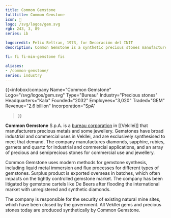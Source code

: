 ```yaml
---
title: Common Gemstone
fulltitle: Common Gemstone
icon: 💎
logo: /svg/logos/gem.svg
rgb: 243, 3, 89
series: ib

logocredit: Felix Beltran, 1973, for Decoración del INIT
description: Common Gemstone is a synthetic precious stones manufacturer in Vekllei. It is a bureau corporation made up of many constituent companies.

fi: fi fi-min-gemstone fis

aliases:
- /common-gemstone/
series: industry
---
```


{{<infobox/company
	  Name="Common Gemstone"
	  Logo="/svg/logos/gem.svg"
	  Type="Bureau"
	  Industry="Precious stones"
	  Headquarters="Kala"
	  Founded="2032"
	  Employees="3,020"
	  Traded="GEM"
	  Revenue="2.6 billion"
	  Incorporation="SpA"
  >}}

<span class="fi fi-min-gemstone fis"></span> **Common Gemstone** S.p.A. is a [bureau corporation](/bureaus/) in [[Vekllei]] that manufacturers precious metals and some jewellery. Gemstones have broad industrial and commercial uses in Vekllei, and are exclusively synthesised to meet that demand. The company manufactures diamonds, sapphire, rubies, garnets and quartz for industrial and commercial applications, and an array of precious and semiprecious stones for commercial use and jewellery.

Common Gemstone uses modern methods for gemstone synthesis, including liquid metal immersion and flux processes for different types of gemstones. Surplus product is exported overseas in batches, which often impacts on the tightly controlled gemstone market. The company has been litigated by gemstone cartels like De Beers after flooding the international market with unregistered and synthetic diamonds.

The company is responsible for the security of existing natural mine sites, which have been closed by the government. All Vekllei gems and precious stones today are produced synthetically by Common Gemstone.

